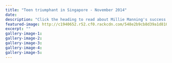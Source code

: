 ```yaml
---
title: "Teen triumphant in Singapore - November 2014"
date: 
description: "Click the heading to read about Millie Manning's success in gymnastics from the Wanganui Chronicle article 20 Nov 2014..."
featured-image: http://c1940652.r52.cf0.rackcdn.com/548e2b9cb8d39a1d81000c9b/Millie.jpg
excerpt: ""
gallery-image-1: 
gallery-image-2: 
gallery-image-3: 
gallery-image-4: 
gallery-image-5: 
---
```


